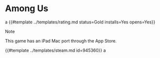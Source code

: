# Among Us
<!-- script:Aliases [] -->
a
{{#template ../templates/rating.md status=Gold installs=Yes opens=Yes}}

> [!NOTE]
> This game has an iPad Mac port through the App Store.

{{#template ../templates/steam.md id=945360}}
a